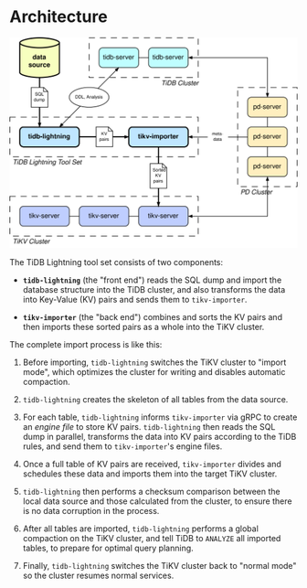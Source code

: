 Architecture
============

![Architecture of TiDB Lightning tool set](./tidb-lightning.svg)

The TiDB Lightning tool set consists of two components:

- **`tidb-lightning`** (the "front end") reads the SQL dump and import the database structure
    into the TiDB cluster, and also transforms the data into Key-Value (KV) pairs
    and sends them to `tikv-importer`.

- **`tikv-importer`** (the "back end") combines and sorts the KV pairs and then
    imports these sorted pairs as a whole into the TiKV cluster.

The complete import process is like this:

1. Before importing, `tidb-lightning` switches the TiKV cluster to "import mode", which optimizes
    the cluster for writing and disables automatic compaction.

2. `tidb-lightning` creates the skeleton of all tables from the data source.

3. For each table, `tidb-lightning` informs `tikv-importer` via gRPC to create an *engine file*
    to store KV pairs. `tidb-lightning` then reads the SQL dump in parallel, transforms the data
    into KV pairs according to the TiDB rules, and send them to `tikv-importer`'s engine files.

4. Once a full table of KV pairs are received, `tikv-importer` divides and schedules these data
    and imports them into the target TiKV cluster.

5. `tidb-lightning` then performs a checksum comparison between the local data source and
    those calculated from the cluster, to ensure there is no data corruption in the process.

6. After all tables are imported, `tidb-lightning` performs a global compaction on the TiKV
    cluster, and tell TiDB to `ANALYZE` all imported tables, to prepare for optimal query planning.

7. Finally, `tidb-lightning` switches the TiKV cluster back to "normal mode" so the cluster
    resumes normal services.

